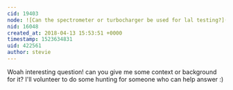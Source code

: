 ```yaml
---
cid: 19403
node: ![Can the spectrometer or turbocharger be used for lal testing?](../notes/Ag8n/04-02-2018/can-the-spectrometer-or-turbocharger-be-used-for-lal-testing)
nid: 16048
created_at: 2018-04-13 15:53:51 +0000
timestamp: 1523634831
uid: 422561
author: stevie
---
```


Woah interesting question! can you give me some context or background for it? I'll volunteer to do some hunting for someone who can help answer :) 